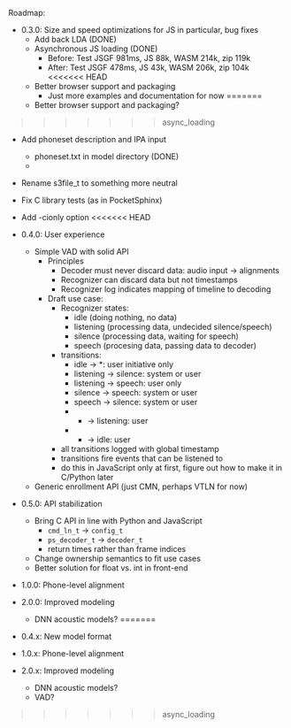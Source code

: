 Roadmap:

- 0.3.0: Size and speed optimizations for JS in particular, bug fixes
  - Add back LDA (DONE)
  - Asynchronous JS loading (DONE)
	- Before: Test JSGF 981ms, JS 88k, WASM 214k, zip 119k
	- After: Test JSGF 478ms, JS 43k, WASM 206k, zip 104k
<<<<<<< HEAD
  - Better browser support and packaging
	- Just more examples and documentation for now
=======
  - Better browser support and packaging?
>>>>>>> async_loading
  - Add phoneset description and IPA input
    - phoneset.txt in model directory (DONE)
	- 
  - Rename s3file_t to something more neutral
  - Fix C library tests (as in PocketSphinx)
  - Add -cionly option
<<<<<<< HEAD
- 0.4.0: User experience
  - Simple VAD with solid API
	- Principles
	  - Decoder must never discard data: audio input -> alignments
	  - Recognizer can discard data but not timestamps
	  - Recognizer log indicates mapping of timeline to decoding
	- Draft use case:
	  - Recognizer states:
		- idle (doing nothing, no data)
		- listening (processing data, undecided silence/speech)
		- silence (processing data, waiting for speech)
		- speech (procesing data, passing data to decoder)
	  - transitions:
		- idle -> *: user initiative only
		- listening -> silence: system or user
		- listening -> speech: user only
		- silence -> speech: system or user
		- speech -> silence: system or user
		- * -> listening: user
		- * -> idle: user
	  - all transitions logged with global timestamp
	  - transitions fire events that can be listened to
	  - do this in JavaScript only at first, figure out how to make it
        in C/Python later
  - Generic enrollment API (just CMN, perhaps VTLN for now)

- 0.5.0: API stabilization
  - Bring C API in line with Python and JavaScript
	- `cmd_ln_t` -> `config_t`
	- `ps_decoder_t` -> `decoder_t`
	- return times rather than frame indices
  - Change ownership semantics to fit use cases
  - Better solution for float vs. int in front-end

- 1.0.0: Phone-level alignment

- 2.0.0: Improved modeling
  - DNN acoustic models?
=======

- 0.4.x: New model format

- 1.0.x: Phone-level alignment

- 2.0.x: Improved modeling
  - DNN acoustic models?
  - VAD?
>>>>>>> async_loading
